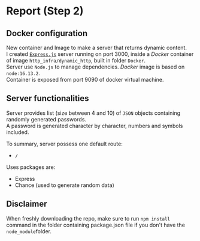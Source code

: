 # Report (Step 2)
## Docker configuration

New container and Image to make a server that returns dynamic content.  
I created [`Express.js`](https://expressjs.com/) server running on port 3000, inside a _Docker_ container of image `http_infra/dynamic_http`, built in folder `Docker`.  
Server use `Node.js` to manage dependencies.
_Docker_ image is based on `node:16.13.2`.  
Container is exposed from port 9090 of docker virtual machine.  

## Server functionalities

Server provides list (size between 4 and 10) of `JSON` objects containing randomly generated passwords.  
A password is generated character by character, numbers and symbols included.  

To summary, server possess one default route:  

 + `/`

Uses packages are:  

 + Express
 + Chance (used to generate random data)

## Disclaimer 

When freshly downloading the repo, make sure to run `npm install` command in the folder containing package.json file if you don't have the `node_module`folder.
